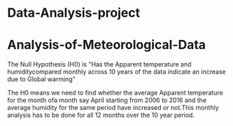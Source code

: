 # Data-Analysis-project

# Analysis-of-Meteorological-Data

The Null Hypothesis (H0) is "Has the Apparent temperature and humiditycompared monthly across 10 years of the data indicate an increase due to Global warming" 

The H0 means we need to find whether the average Apparent temperature for the month ofa month say April starting from 2006 to 2016 and the average humidity for the same period have increased or not.This monthly analysis has to be done for all 12 months over the 10 year period. 
